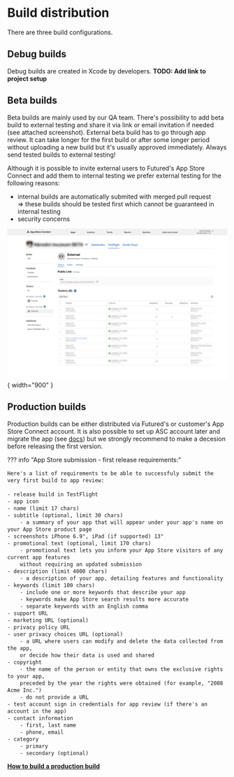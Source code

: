 # Build distribution

There are three build configurations.
    
## Debug builds

Debug builds are created in Xcode by developers. **TODO: Add link to project setup**

## Beta builds

Beta builds are mainly used by our QA team. There's possibility to add beta build to external testing and share it via link or email invitation if needed (see attached screenshot). External beta build has to go through app review. It can take longer for the first build or after some longer period without uploading a new build but it's usually approved immediately. Always send tested builds to external testing!

Although it is possible to invite external users to Futured's App Store Connect and add them to internal testing we prefer external testing for the following reasons:

- internal builds are automatically submited with merged pull request => these builds should be tested first which cannot be guaranteed in internal testing
- security concerns

![Step 1](Resources/ios_builds_1.png){ width="900" }

## Production builds

Production builds can be either distributed via Futured's or customer's App Store Connect account. It is also possible to set up ASC account later and migrate the app (see [docs](https://developer.apple.com/help/app-store-connect/transfer-an-app/overview-of-app-transfer/)) but we strongly recommend to make a decesion before releasing the first version.

??? info "App Store submission - first release requirements:"

    Here's a list of requirements to be able to successfuly submit the very first build to app review:

    - release build in TestFlight
    - app icon
    - name (limit 17 chars)
    - subtitle (optional, limit 30 chars)
        - a summary of your app that will appear under your app's name on your App Store product page
    - screenshots iPhone 6.9", iPad (if supported) 13"
    - promotional text (optional, limit 170 chars) 
        - promotional text lets you inform your App Store visitors of any current app features
        without requiring an updated submission
    - description (limit 4000 chars)
        - a description of your app, detailing features and functionality
    - keywords (limit 100 chars)
        - include one or more keywords that describe your app
        - keywords make App Store search results more accurate
        - separate keywords with an English comma
    - support URL
    - marketing URL (optional)
    - privacy policy URL
    - user privacy choices URL (optional)
        - a URL where users can modify and delete the data collected from the app, 
        or decide how their data is used and shared
    - copyright
        - the name of the person or entity that owns the exclusive rights to your app, 
        preceded by the year the rights were obtained (for example, "2008 Acme Inc.")
        - do not provide a URL
    - test account sign in credentials for app review (if there's an account in the app)
    - contact information
        - first, last name
        - phone, email
    - category
        - primary
        - secondary (optional)

[**How to build a production build**](ios_release_checklist.md/#source-control-steps-to-release)
